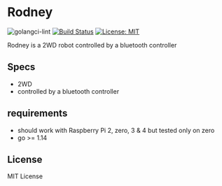 # Rodney

![golangci-lint](https://github.com/bbayszczak/rodney/workflows/golangci-lint/badge.svg)
[![Build Status](https://travis-ci.com/bbayszczak/rodney.svg?token=AWkyENePdvxphuA78oxv&branch=main)](https://travis-ci.com/bbayszczak/rodney)
[![License: MIT](https://img.shields.io/badge/License-MIT-yellow.svg)](https://opensource.org/licenses/MIT)

Rodney is a 2WD robot controlled by a bluetooth controller

## Specs

  - 2WD
  - controlled by a bluetooth controller

## requirements

  - should work with Raspberry Pi 2, zero, 3 & 4 but tested only on zero
  - go >= 1.14

## License

MIT License
